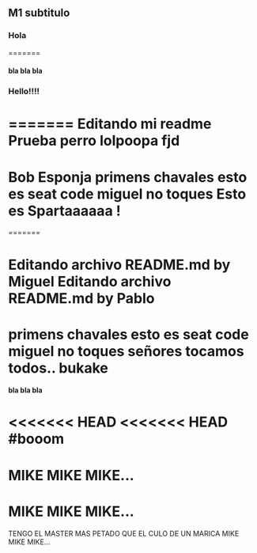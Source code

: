 ## M1 subtitulo
### Hola
=======
#### bla bla bla
### Hello!!!!
=======
Editando mi readme
Prueba perro
lolpoopa
fjd
=======
Bob Esponja
primens
chavales esto es seat code
miguel no toques
Esto es Spartaaaaaa !
=======
=======

Editando archivo README.md by Miguel
Editando archivo README.md by Pablo
=======

primens
chavales esto es seat code
miguel no toques
señores tocamos todos.. bukake
=======
#### bla bla bla

<<<<<<< HEAD
<<<<<<< HEAD
#booom
=======

MIKE MIKE MIKE...
=======
MIKE MIKE MIKE...
=======
TENGO EL MASTER MAS PETADO QUE EL CULO DE UN MARICA
MIKE MIKE MIKE...

